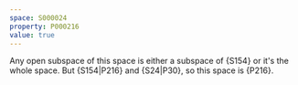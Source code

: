 ```yaml
---
space: S000024
property: P000216
value: true
---
```


Any open subspace of this space is either a subspace of {S154} or it's the whole space.
But {S154|P216} and {S24|P30}, so this space is {P216}.

